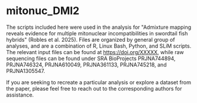 # mitonuc_DMI2
The scripts included here were used in the analysis for "Admixture mapping reveals evidence for multiple mitonuclear incompatibilities in swordtail fish hybrids" (Robles et al. 2025). Files are organized by general group of analyses, and are a combination of R, Linux Bash, Python, and SLiM scripts. The relevant input files can be found at https://doi.org/XXXXX, while raw sequencing files can be found under SRA BioProjects PRJNA744894, PRJNA746324, PRJNA610049, PRJNA361133, PRJNA745218, and PRJNA1305547.

If you are seeking to recreate a particular analysis or explore a dataset from the paper, please feel free to reach out to the corresponding authors for assistance.
